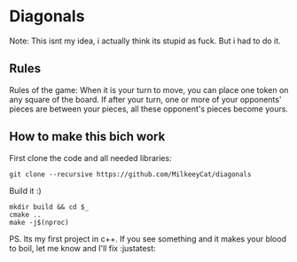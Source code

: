 # Diagonals

Note: This isnt my idea, i actually think its stupid as fuck. But i had to do it.

## Rules
Rules of the game: When it is your turn to move, you can place one token on any
square of the board. If after your turn, one or more of your opponents' pieces
are between your pieces, all these opponent's pieces become yours.

## How to make this bich work
First clone the code and all needed libraries:

    git clone --recursive https://github.com/MilkeeyCat/diagonals

Build it :)

    mkdir build && cd $_
    cmake ..
    make -j$(nproc)


PS. Its my first project in c++. If you see something and it makes your blood
to boil, let me know and I'll fix :justatest:
